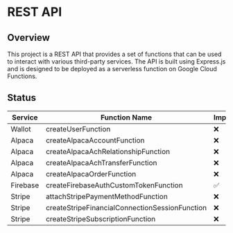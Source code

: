# REST API

## Overview

This project is a REST API that provides a set of functions that can be used to interact with various third-party services. The API is built using Express.js and is designed to be deployed as a serverless function on Google Cloud Functions.

## Status

| Service  | Function Name                                  | Implemented? | Documented? | Tested? |
| -------- | ---------------------------------------------- | ------------ | ----------- | ------- |
| Wallot   | createUserFunction                             | ❌           | ❌          | ❌      |
| Alpaca   | createAlpacaAccountFunction                    | ❌           | ❌          | ❌      |
| Alpaca   | createAlpacaAchRelationshipFunction            | ❌           | ❌          | ❌      |
| Alpaca   | createAlpacaAchTransferFunction                | ❌           | ❌          | ❌      |
| Alpaca   | createAlpacaOrderFunction                      | ❌           | ❌          | ❌      |
| Firebase | createFirebaseAuthCustomTokenFunction          | ✅           | ✅          | ✅      |
| Stripe   | attachStripePaymentMethodFunction              | ❌           | ❌          | ❌      |
| Stripe   | createStripeFinancialConnectionSessionFunction | ❌           | ❌          | ❌      |
| Stripe   | createStripeSubscriptionFunction               | ❌           | ❌          | ❌      |
